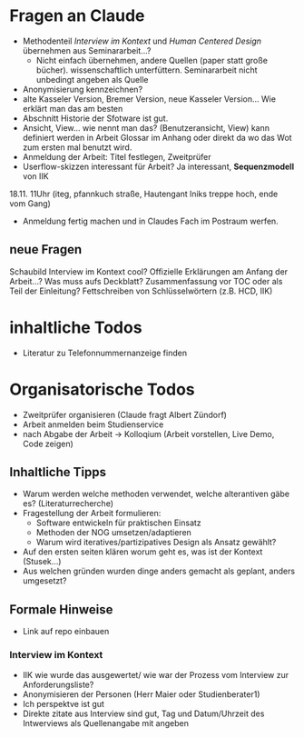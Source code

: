 # Fragen an Claude
- Methodenteil *Interview im Kontext* und *Human Centered Design* übernehmen aus Seminararbeit...?
    - Nicht einfach übernehmen, andere Quellen (paper statt große bücher). wissenschaftlich unterfüttern. Seminararbeit nicht unbedingt angeben als Quelle
- Anonymisierung kennzeichnen?
- alte Kasseler Version, Bremer Version, neue Kasseler Version... Wie erklärt man das am besten
 - Abschnitt Historie der Sfotware ist gut.
- Ansicht, View... wie nennt man das? (Benutzeransicht, View) kann definiert werden in Arbeit
    Glossar im Anhang oder direkt da wo das Wot zum ersten mal benutzt wird.
- Anmeldung der Arbeit: Titel festlegen, Zweitprüfer
- Userflow-skizzen interessant für Arbeit?
Ja interessant, **Sequenzmodell** von IIK

18.11. 11Uhr (iteg, pfannkuch straße, Hautengant lniks treppe hoch, ende vom Gang)

- Anmeldung fertig machen und in Claudes Fach im Postraum werfen.


## neue Fragen
Schaubild Interview im Kontext cool?
Offizielle Erklärungen am Anfang der Arbeit...?
Was muss aufs Deckblatt?
Zusammenfassung vor TOC oder als Teil der Einleitung?
Fettschreiben von Schlüsselwörtern (z.B. HCD, IIK)

# inhaltliche Todos
- Literatur zu Telefonnummernanzeige finden

# Organisatorische Todos
- Zweitprüfer organisieren (Claude fragt Albert Zündorf)
- Arbeit anmelden beim Studienservice
- nach Abgabe der Arbeit -> Kolloqium (Arbeit vorstellen, Live Demo, Code zeigen)


## Inhaltliche Tipps
- Warum werden welche methoden verwendet, welche alterantiven gäbe es? (Literaturrecherche)
- Fragestellung der Arbeit formulieren:
    - Software entwickeln für praktischen Einsatz
    - Methoden der NOG umsetzen/adaptieren
    - Warum wird iteratives/partizipatives Design als Ansatz gewählt?
- Auf den ersten seiten klären worum geht es, was ist der Kontext (Stusek...)
- Aus welchen gründen wurden dinge anders gemacht als geplant, anders umgesetzt?
    
    
## Formale Hinweise
- Link auf repo einbauen


### Interview im Kontext
- IIK wie wurde das ausgewertet/ wie war der Prozess vom Interview zur Anforderungsliste?
- Anonymisieren der Personen (Herr Maier oder Studienberater1)
- Ich perspektve ist gut
- Direkte zitate aus Interview sind gut, Tag und Datum/Uhrzeit des Intwerviews als Quellenangabe mit angeben

